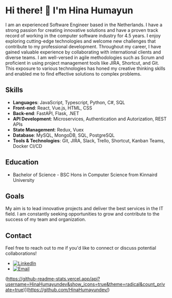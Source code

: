 # Hi there! 👋 I'm Hina Humayun


I am an experienced Software Engineer based in the Netherlands. I have a strong passion for creating innovative solutions and have a proven track record of working in the computer software industry for 4.5 years. I enjoy exploring cutting-edge technologies and welcome new challenges that contribute to my professional development. Throughout my career, I have gained valuable experience by collaborating with international clients and diverse teams. I am well-versed in agile methodologies such as Scrum and proficient in using project management tools like JIRA, Shortcut, and Git. This exposure to various technologies has honed my creative thinking skills and enabled me to find effective solutions to complex problems.


## Skills

- **Languages**: JavaScript, Typescript, Python, C#, SQL
- **Front-end**: React, Vue.js, HTML, CSS
- **Back-end**: FastAPI, Flask, .NET
- **API Development**: Microservices, Authentication and Autorization, REST APIs
- **State Management**: Redux, Vuex
- **Database**: MySQL, MongoDB, SQL, PostgreSQL
- **Tools & Technologies**: Git, JIRA, Slack, Trello, Shortcut, Kanban Teams, Docker CI/CD

## Education

- Bachelor of Science - BSC Hons in Computer Science from Kinnaird University


## Goals

My aim is to lead innovative projects and deliver the best services in the IT field. I am constantly seeking opportunities to grow and contribute to the success of my team and organization.

## Contact

Feel free to reach out to me if you'd like to connect or discuss potential collaborations!

- [![LinkedIn](https://img.shields.io/badge/LinkedIn-Connect-blue)](https://www.linkedin.com/in//hina-humayun-dev/)
- [![Email](https://img.shields.io/badge/Email-Send-brightgreen)](mailto:hinahumayun271@gmail.com) 


(https://github-readme-stats.vercel.app/api?username=HinaHumayundev&show_icons=true&theme=radical&count_private=true)](https://github.com/HinaHumayundev/)

